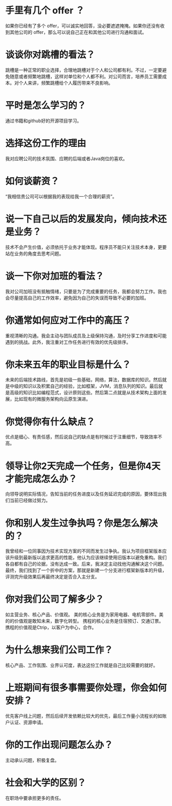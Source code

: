 # ⼿⾥有⼏个 offer ？

如果你已经有了多个 offer，可以诚实地回答，没必要遮遮掩掩。如果你还没有收到其他公司的 offer，那么可以说⾃⼰正在和其他公司进⾏沟通和⾯试。

# 谈谈你对跳槽的看法？

跳槽是⼀种正常的职业选择，合理地跳槽对于个⼈和公司都有利。不过，⼀定要避免随意或者频繁地跳槽，这样对单位和个⼈都不利。对公司而言，培养员工需要成本。对个人来讲，频繁跳槽给个人履历带来不良影响。

# 平时是怎么学习的？

通过书籍和github好的开源项目学习。

# 选择这份⼯作的理由

我对应聘公司的技术氛围、应聘的后端或者Java岗位的喜欢。

# 如何谈薪资？
“我相信贵公司可以根据我的表现给我⼀个合理的薪资”。

# 说⼀下⾃⼰以后的发展发向，倾向技术还是业务？
技术不会产⽣价值，必须依托于业务才能体现。程序员不能只关注技术本身，更要站在业务的⻆度去思考问题。
# 谈⼀下你对加班的看法？
我对公司加班没有抵触情绪，只要是为了完成重要的任务，我都会努⼒⼯作。我也会尽量提⾼⾃⼰的⼯作效率，避免因为⾃⼰的失误⽽导致不必要的加班。
# 你通常如何应对⼯作中的⾼压？
重视清晰的沟通。我会主动与团队成员及上级保持沟通，及时分享⼯作进度和可能遇到的挑战。此外，我注重对⼯作任务进⾏有效的优先级排序。
# 你未来五年的职业⽬标是什么？
未来的后端技术路线，首先是初级一些基础，网络，算法，数据库的知识。然后就是中级的知识以及积累自己的经验，比如框架，JVM，消息队列的知识。最后就是高级的知识比如编程范式，设计原则这些。然后第二点就是从技术架构上面的发展，比如现有的微服务架构向云原生演进。
# 你觉得你有什么缺点？
优点是细⼼、有责任感，然后说⾃⼰的缺点是有时候过于注重细节，导致效率不⾼。
# 领导让你2天完成⼀个任务，但是你4天才能完成怎么办？
向领导说明实际情况，告知当前的任务进度以及任务延迟完成的原因，要体现出我们当前已经做过努⼒。
# 你和别⼈发⽣过争执吗？你是怎么解决的？
我曾经和⼀位同事因为技术实现⽅案的不同⽽发⽣过争执。我认为项⽬框架版本应该升级到最新版以追求更⾼的性能，他认为应该继续使⽤旧版本以避免重构。我们各⾃都有⾃⼰的论据，没有达成⼀致。后来，我决定主动找他沟通解决这个问题。最终，我们找到了⼀个折中的⽅案，那就是新建⼀个分⽀进⾏框架新版本的升级，评测完升级效果后再最终决定是否合⼊主分⽀。
# 你对我们公司了解多少？
如主营业务、核⼼产品、价值观。
美的核心业务是为家用电器、电机零部件。美的的价值观是敢知未来，数字化转型。
携程的核心业务是住宿预订、交通订票。携程的价值观是Ctrip，以客户为中心，合作。
# 为什么想来我们公司⼯作？
核⼼产品、⼯作氛围、业界认可度，表达这份⼯作就是⾃⼰⽐较需要的就好。
# 上班期间有很多事需要你处理，你会如何安排？
优先客户线上问题，然后后续开发依赖比较大的优先，最后工作量小流程长的如账户认证、资源申请。
# 你的⼯作出现问题怎么办？
主动承认问题，积极复盘。
# 社会和⼤学的区别？
在职场中要承担更多的责任。